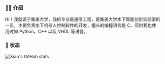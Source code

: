 ### 👨‍💻 介绍

Hi！我就读于集美大学，我的专业是通信工程，是集美大学水下智能创新实验室的一员，主要负责水下机器人控制软件的开发，擅长的编程语言是 C，同时我也使用过如 Python，C++ 以及 VHDL 等语言。

### 🚦 状态

![Xiao's GitHub stats](https://github-readme-stats.vercel.app/api?username=sfxfs&show_icons=true&theme=synthwave)
